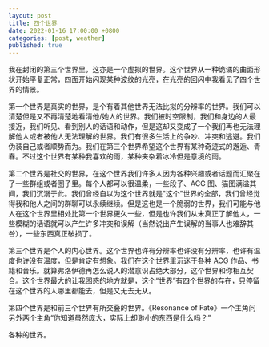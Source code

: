 ```yaml
---
layout: post
title: 四个世界
date: 2022-01-16 17:00:00 +0800
categories: [post, weather]
published: true
---
```


我在封闭的第三个世界里，这亦是一个虚拟的世界。这个世界从一种诡谲的曲面形状开始平复正常，四面开始闪现某种波纹的光亮，在光亮的回闪中我看见了四个世界的情景。

第一个世界是真实的世界，是个有着其他世界无法比拟的分辨率的世界。我们可以清楚但是又不再清楚地看清他/她人的世界。我们被时空限制，我们和身边的人最接近，我们听见、看到别人的话语和动作，但是这却又变成了一个我们再也无法理解他人或者被他人无法理解的世界。我们有很多生活上的争吵、冲突和逃避。我们伪装自己或者顺势而为。我们在第三个世界希望这个世界有某种奇迹式的邂逅、青春。不过这个世界有某种我喜欢的雨，某种夹杂着冰冷但是意境的雨。

第二个世界是社交的世界，在这个世界我们许多人因为各种兴趣或者话题而汇聚在了一些群组或者圈子里。每个人都可以很温柔，一些段子、ACG 图、猫图满溢其间，我们沉溺于此。我们曾经自以为这个世界就是"这个"世界的全部，我们曾经觉得我和他人之间的群聊可以永续继续。但是这也是一个脆弱的世界，我们可能与他人在这个世界里相处比第一个世界更久一些，但是也许我们从未真正了解他人，一些模糊的话语就可以产生许多冲突和误解（当然说出产生误解的当事人也难辞其咎），一些东西真正破损了。

第三个世界是个人的内心世界。这个世界也许有分辨率也许没有分辨率，也许有温度也许没有温度，但是肯定有想象。我们在这个世界里沉迷于各种 ACG 作品、书籍和音乐。就算弗洛伊德再怎么说人的潜意识占绝大部分，这个世界和你相互契合。这个世界最大的让我困惑的地方就是，这个“世界”有四个世界的存在，只停留在这个世界的人哪里都能去，但是又无去无从。

第四个世界是和前三个世界有所交叠的世界。《Resonance of Fate》一个主角问另外两个主角“你知道虽然庞大，实际上却渺小的东西是什么吗？”

各种的世界。
